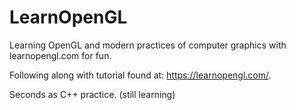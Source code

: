 # LearnOpenGL
Learning OpenGL and modern practices of computer graphics with learnopengl.com for fun.

Following along with tutorial found at: https://learnopengl.com/.

Seconds as C++ practice. (still learning)
